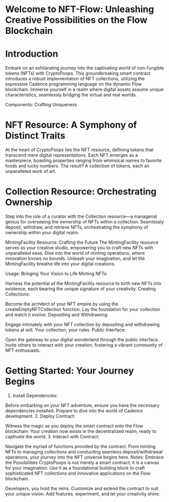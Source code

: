 # Welcome to NFT-Flow: Unleashing Creative Possibilities on the Flow Blockchain

# Introduction

Embark on an exhilarating journey into the captivating world of non-fungible tokens (NFTs) with CryptoPoops. This groundbreaking smart contract introduces a robust implementation of NFT collections, utilizing the expressive Cadence programming language on the dynamic Flow blockchain. Immerse yourself in a realm where digital assets assume unique characteristics, seamlessly bridging the virtual and real worlds.

Components: Crafting Uniqueness

 # NFT Resource: A Symphony of Distinct Traits

At the heart of CryptoPoops lies the NFT resource, defining tokens that transcend mere digital representations. Each NFT emerges as a masterpiece, boasting properties ranging from whimsical names to favorite foods and lucky numbers. The result? A collection of tokens, each an unparalleled work of art.

# Collection Resource: Orchestrating Ownership

Step into the role of a curator with the Collection resource—a managerial genius for overseeing the ownership of NFTs within a collection. Seamlessly deposit, withdraw, and retrieve NFTs, orchestrating the symphony of ownership within your digital realm.

MintingFacility Resource: Crafting the Future
The MintingFacility resource serves as your creative studio, empowering you to craft new NFTs with unparalleled ease. Dive into the world of minting operations, where innovation knows no bounds. Unleash your imagination, and let the MintingFacility breathe life into your digital creations.

Usage: Bringing Your Vision to Life
Minting NFTs:

Harness the potential of the MintingFacility resource to birth new NFTs into existence, each bearing the unique signature of your creativity.
Creating Collections:

Become the architect of your NFT empire by using the createEmptyNFTCollection function. Lay the foundation for your collection and watch it evolve.
Depositing and Withdrawing:

Engage intimately with your NFT collection by depositing and withdrawing tokens at will. Your collection, your rules.
Public Interface:

Open the gateway to your digital wonderland through the public interface. Invite others to interact with your creation, fostering a vibrant community of NFT enthusiasts.
# Getting Started: Your Journey Begins
1. Install Dependencies:

Before embarking on your NFT adventure, ensure you have the necessary dependencies installed. Prepare to dive into the world of Cadence development.
2. Deploy Contract:

Witness the magic as you deploy the smart contract onto the Flow blockchain. Your creation now exists in the decentralized realm, ready to captivate the world.
3. Interact with Contract:

Navigate the myriad of functions provided by the contract. From minting NFTs to managing collections and conducting seamless deposit/withdrawal operations, your journey into the NFT universe begins here.
Notes: Embrace the Possibilities
CryptoPoops is not merely a smart contract; it is a canvas for your imagination. Use it as a foundational building block to craft sophisticated NFT collections and innovative applications on the Flow blockchain.

Developers, you hold the reins. Customize and extend the contract to suit your unique vision. Add features, experiment, and let your creativity shine.
